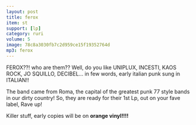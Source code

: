 ```yaml
---
layout: post
title: ferox 
item: st
support: [lp]
category: ruri
volume: 5
image: 78c8a3030fb7c2d959ce15f19352764d
mp3: ferox
---
```


FEROX??! who are them?? Well, do you like UNIPLUX, INCESTI, KAOS ROCK, JO SQUILLO, DECIBEL... in few words, early italian punk sung in ITALIAN!!

The band came from Roma, the capital of the greatest punk 77 style bands in our dirty country!
So, they are ready for their 1st Lp, out on your fave label, Rave up! 

Killer stuff, early copies will be on **orange vinyl!!!!**


